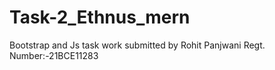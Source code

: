 # Task-2_Ethnus_mern
Bootstrap and Js task work submitted by Rohit Panjwani Regt. Number:-21BCE11283
